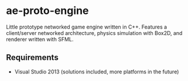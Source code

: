ae-proto-engine
===============

Little prototype networked game engine written in C++. Features a client/server networked architecture, physics simulation with Box2D, and renderer written with SFML.

Requirements
---------------
* Visual Studio 2013 (solutions included, more platforms in the future)

